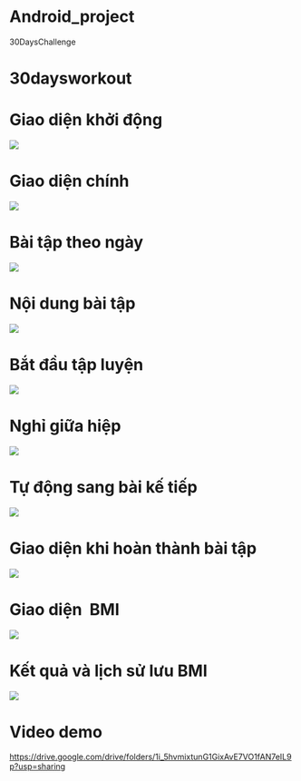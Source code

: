 # Android_project
30DaysChallenge
# 30daysworkout
# Giao diện khởi động
<a href='https://www.linkpicture.com/view.php?img=LPic61b838bbdb0dd2007852265'><img src='https://www.linkpicture.com/q/Ảnh1.png' type='image'></a>
# Giao diện chính
<a href='https://www.linkpicture.com/view.php?img=LPic61b838bbdb0dd2007852265'><img src='https://www.linkpicture.com/q/Ảnh2.png' type='image'></a>
# Bài tập theo ngày
<a href='https://www.linkpicture.com/view.php?img=LPic61b838bbdb0dd2007852265'><img src='https://www.linkpicture.com/q/Ảnh3.png' type='image'></a>
# Nội dung bài tập
<a href='https://www.linkpicture.com/view.php?img=LPic61b838bbdb0dd2007852265'><img src='https://www.linkpicture.com/q/Ảnh4.png' type='image'></a>
# Bắt đầu tập luyện
<a href='https://www.linkpicture.com/view.php?img=LPic61b838bbdb0dd2007852265'><img src='https://www.linkpicture.com/q/Ảnh5.png' type='image'></a>
# Nghỉ giữa hiệp
<a href='https://www.linkpicture.com/view.php?img=LPic61b838bbdb0dd2007852265'><img src='https://www.linkpicture.com/q/Ảnh6.png' type='image'></a>
# Tự động sang bài kế tiếp
<a href='https://www.linkpicture.com/view.php?img=LPic61b838bbdb0dd2007852265'><img src='https://www.linkpicture.com/q/Ảnh7.png' type='image'></a>
# Giao diện khi hoàn thành bài tập
<a href='https://www.linkpicture.com/view.php?img=LPic61b838bbdb0dd2007852265'><img src='https://www.linkpicture.com/q/Ảnh8.png' type='image'></a>
# Giao diện  BMI
<a href='https://www.linkpicture.com/view.php?img=LPic61b838bbdb0dd2007852265'><img src='https://www.linkpicture.com/q/Ảnh9.jpg' type='image'></a>
# Kết quả và lịch sử lưu BMI
<a href='https://www.linkpicture.com/view.php?img=LPic61b838bbdb0dd2007852265'><img src='https://www.linkpicture.com/q/Ảnh10.jpg' type='image'></a>
# Video demo
https://drive.google.com/drive/folders/1i_5hvmixtunG1GixAvE7VO1fAN7eIL9p?usp=sharing
